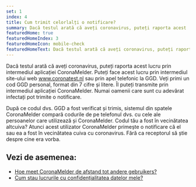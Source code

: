 ```yaml
---
set: 1
index: 4
title: Cum trimit celorlalți o notificare?
summary: Dacă testul arată că aveți coronavirus, puteți raporta acest ...
featuredHome: true
featuredHomeIndex: 3
featuredHomeIcon: mobile-check
featuredHomeText: Dacă testul arată că aveți coronavirus, puteți raporta acest ...
---
```

Dacă testul arată că aveți coronavirus, puteți raporta acest lucru prin intermediul aplicației CoronaMelder. Puteți face acest lucru prin intermediul site-ului web www.coronatest.nl sau prin apel telefonic la GGD. Veți primi un cod GGD personal, format din 7 cifre și litere. Îl puteți transmite prin intermediul aplicației CoronaMelder. Numai oamenii care sunt cu adevărat infectați pot trimite o notificare.

După ce codul dvs. GGD a fost verificat și trimis, sistemul din spatele CoronaMelder compară codurile de pe telefonul dvs. cu cele ale persoanelor care utilizează și CoronaMelder. Codul tău a fost în vecinătatea altcuiva? Atunci acest utilizator CoronaMelder primește o notificare că el sau ea a fost în vecinătatea cuiva cu coronavirus. Fără ca receptorul să știe despre cine era vorba. 

## Vezi de asemenea:
- [Hoe meet CoronaMelder de afstand tot andere gebruikers?](/{{page.lang}}/faq/2-1-hoe-meet-coronamelder-de-afstand) 
- [Cum stau lucrurile cu confidențialitatea datelor mele?](/{{page.lang}}/faq/2-8-hoe-zit-het-met-mijn-privacy)
